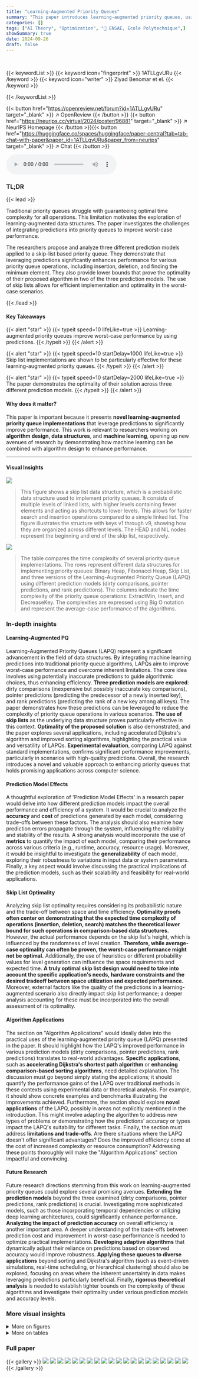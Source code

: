 ```yaml
---
title: "Learning-Augmented Priority Queues"
summary: "This paper introduces learning-augmented priority queues, using predictions to boost efficiency and optimality, achieving significant performance gains over traditional methods."
categories: []
tags: ["AI Theory", "Optimization", "🏢 ENSAE, Ecole Polytechnique",]
showSummary: true
date: 2024-09-26
draft: false
---
```


<br>

{{< keywordList >}}
{{< keyword icon="fingerprint" >}} 1ATLLgvURu {{< /keyword >}}
{{< keyword icon="writer" >}} Ziyad Benomar et el. {{< /keyword >}}
 
{{< /keywordList >}}

{{< button href="https://openreview.net/forum?id=1ATLLgvURu" target="_blank" >}}
↗ OpenReview
{{< /button >}}
{{< button href="https://neurips.cc/virtual/2024/poster/96881" target="_blank" >}}
↗ NeurIPS Homepage
{{< /button >}}{{< button href="https://huggingface.co/spaces/huggingface/paper-central?tab=tab-chat-with-paper&paper_id=1ATLLgvURu&paper_from=neurips" target="_blank" >}}
↗ Chat
{{< /button >}}



<audio controls>
    <source src="https://ai-paper-reviewer.com/1ATLLgvURu/podcast.wav" type="audio/wav">
    Your browser does not support the audio element.
</audio>


### TL;DR


{{< lead >}}

Traditional priority queues struggle with guaranteeing optimal time complexity for all operations. This limitation motivates the exploration of learning-augmented data structures.  The paper investigates the challenges of integrating predictions into priority queues to improve worst-case performance. 

The researchers propose and analyze three different prediction models applied to a skip-list based priority queue. They demonstrate that leveraging predictions significantly enhances performance for various priority queue operations, including insertion, deletion, and finding the minimum element.  They also provide lower bounds that prove the optimality of their proposed algorithm in two of the three prediction models.  The use of skip lists allows for efficient implementation and optimality in the worst-case scenarios.

{{< /lead >}}


#### Key Takeaways

{{< alert "star" >}}
{{< typeit speed=10 lifeLike=true >}} Learning-augmented priority queues improve worst-case performance by using predictions. {{< /typeit >}}
{{< /alert >}}

{{< alert "star" >}}
{{< typeit speed=10 startDelay=1000 lifeLike=true >}} Skip list implementations are shown to be particularly effective for these learning-augmented priority queues. {{< /typeit >}}
{{< /alert >}}

{{< alert "star" >}}
{{< typeit speed=10 startDelay=2000 lifeLike=true >}} The paper demonstrates the optimality of their solution across three different prediction models. {{< /typeit >}}
{{< /alert >}}

#### Why does it matter?
This paper is important because it presents **novel learning-augmented priority queue implementations** that leverage predictions to significantly improve performance. This work is relevant to researchers working on **algorithm design, data structures**, and **machine learning**, opening up new avenues of research by demonstrating how machine learning can be combined with algorithm design to enhance performance.

------
#### Visual Insights



![](https://ai-paper-reviewer.com/1ATLLgvURu/figures_5_1.jpg)

> This figure shows a skip list data structure, which is a probabilistic data structure used to implement priority queues.  It consists of multiple levels of linked lists, with higher levels containing fewer elements and acting as shortcuts to lower levels.  This allows for faster search and insertion operations compared to a simple linked list.  The figure illustrates the structure with keys v1 through v9, showing how they are organized across different levels.  The HEAD and NIL nodes represent the beginning and end of the skip list, respectively.





![](https://ai-paper-reviewer.com/1ATLLgvURu/tables_2_1.jpg)

> The table compares the time complexity of several priority queue implementations.  The rows represent different data structures for implementing priority queues: Binary Heap, Fibonacci Heap, Skip List, and three versions of the Learning-Augmented Priority Queue (LAPQ) using different prediction models (dirty comparisons, pointer predictions, and rank predictions). The columns indicate the time complexity of the priority queue operations: ExtractMin, Insert, and DecreaseKey.  The complexities are expressed using Big O notation and represent the average-case performance of the algorithms.





### In-depth insights


#### Learning-Augmented PQ
Learning-Augmented Priority Queues (LAPQ) represent a significant advancement in the field of data structures. By integrating machine learning predictions into traditional priority queue algorithms, LAPQs aim to improve worst-case performance and overcome inherent limitations. The core idea involves using potentially inaccurate predictions to guide algorithmic choices, thus enhancing efficiency.  **Three prediction models are explored**: dirty comparisons (inexpensive but possibly inaccurate key comparisons), pointer predictions (predicting the predecessor of a newly inserted key), and rank predictions (predicting the rank of a new key among all keys).  The paper demonstrates how these predictions can be leveraged to reduce the complexity of priority queue operations in various scenarios. **The use of skip lists** as the underlying data structure proves particularly effective in this context.  **Optimality of the proposed solution** is also demonstrated, and the paper explores several applications, including accelerated Dijkstra's algorithm and improved sorting algorithms, highlighting the practical value and versatility of LAPQs.  **Experimental evaluation**, comparing LAPQ against standard implementations, confirms significant performance improvements, particularly in scenarios with high-quality predictions. Overall, the research introduces a novel and valuable approach to enhancing priority queues that holds promising applications across computer science.

#### Prediction Model Effects
A thoughtful exploration of 'Prediction Model Effects' in a research paper would delve into how different prediction models impact the overall performance and efficiency of a system.  It would be crucial to analyze the **accuracy** and **cost** of predictions generated by each model, considering trade-offs between these factors. The analysis should also examine how prediction errors propagate through the system, influencing the reliability and stability of the results. A strong analysis would incorporate the use of **metrics** to quantify the impact of each model, comparing their performance across various criteria (e.g., runtime, accuracy, resource usage). Moreover, it would be insightful to investigate the **generalizability** of each model, exploring their robustness to variations in input data or system parameters. Finally, a key aspect would involve discussing the practical implications of the prediction models, such as their scalability and feasibility for real-world applications.

#### Skip List Optimality
Analyzing skip list optimality requires considering its probabilistic nature and the trade-off between space and time efficiency.  **Optimality proofs often center on demonstrating that the expected time complexity of operations (insertion, deletion, search) matches the theoretical lower bound for such operations in comparison-based data structures.**  However, the actual performance depends on the skip list's height, which is influenced by the randomness of level creation.  **Therefore, while average-case optimality can often be proven, the worst-case performance might not be optimal.**  Additionally, the use of heuristics or different probability values for level generation can influence the space requirements and expected time. **A truly optimal skip list design would need to take into account the specific application's needs, hardware constraints and the desired tradeoff between space utilization and expected performance.**  Moreover, external factors like the quality of the predictions in a learning-augmented scenario also directly impact skip list performance; a deeper analysis accounting for these must be incorporated into the overall assessment of its optimality.

#### Algorithm Applications
The section on "Algorithm Applications" would ideally delve into the practical uses of the learning-augmented priority queue (LAPQ) presented in the paper.  It should highlight how the LAPQ's improved performance in various prediction models (dirty comparisons, pointer predictions, rank predictions) translates to real-world advantages.  **Specific applications**, such as **accelerating Dijkstra's shortest path algorithm** or **enhancing comparison-based sorting algorithms**, need detailed explanation.  The discussion must go beyond simply stating the applications; it should quantify the performance gains of the LAPQ over traditional methods in these contexts using experimental data or theoretical analysis.  For example, it should show concrete examples and benchmarks illustrating the improvements achieved.  Furthermore, the section should explore **novel applications** of the LAPQ, possibly in areas not explicitly mentioned in the introduction.  This might involve adapting the algorithm to address new types of problems or demonstrating how the predictions' accuracy or types impact the LAPQ's suitability for different tasks. Finally, the section must address **limitations and trade-offs**. Are there situations where the LAPQ doesn't offer significant advantages?  Does the improved efficiency come at the cost of increased complexity or resource consumption?  Addressing these points thoroughly will make the "Algorithm Applications" section impactful and convincing.

#### Future Research
Future research directions stemming from this work on learning-augmented priority queues could explore several promising avenues.  **Extending the prediction models** beyond the three examined (dirty comparisons, pointer predictions, rank predictions) is crucial.  Investigating more sophisticated models, such as those incorporating temporal dependencies or utilizing deep learning architectures, could significantly enhance performance.  **Analyzing the impact of prediction accuracy** on overall efficiency is another important area.  A deeper understanding of the trade-offs between prediction cost and improvement in worst-case performance is needed to optimize practical implementations.  **Developing adaptive algorithms** that dynamically adjust their reliance on predictions based on observed accuracy would improve robustness.  **Applying these queues to diverse applications** beyond sorting and Dijkstra's algorithm (such as event-driven simulations, real-time scheduling, or hierarchical clustering) should also be explored, focusing on areas where the inherent uncertainty in data makes leveraging predictions particularly beneficial. Finally,  **rigorous theoretical analysis** is needed to establish tighter bounds on the complexity of these algorithms and investigate their optimality under various prediction models and accuracy levels.


### More visual insights

<details>
<summary>More on figures
</summary>


![](https://ai-paper-reviewer.com/1ATLLgvURu/figures_8_1.jpg)

> The figure shows the results of sorting experiments in the class setting for different values of n (10^4 and 10^5).  It compares the number of comparisons per element needed for sorting using several methods: LAPQ with offline and online predictions, dirty-clean sorting, Double-Hoover sort, Displacement sort, binary heap, and Fibonacci heap. The x-axis represents the number of classes relative to n, while the y-axis represents the number of comparisons per element. The plot illustrates how the different methods perform under various conditions of class separation. The performance of LAPQ, especially with offline predictions, is comparable to or surpasses traditional methods like Double-Hoover and Displacement sort, particularly as the number of classes increases.


![](https://ai-paper-reviewer.com/1ATLLgvURu/figures_8_2.jpg)

> The figure shows the results of sorting algorithms in the decay setting for n∈{104,105}.  The decay setting simulates a scenario where predictions become less accurate over time.  The graph plots the number of comparisons per element (y-axis) against the number of timesteps per element (x-axis). It compares the performance of the learning-augmented priority queue (LAPQ) with offline and online predictions, the dirty-clean sort, the Double-Hoover sort, and the Displacement sort, as well as against the classical binary heap and Fibonacci heap algorithms. The results show how the performance of LAPQ is affected by the decay and compares it with the performance of other sorting algorithms.


![](https://ai-paper-reviewer.com/1ATLLgvURu/figures_9_1.jpg)

> The figure compares the performance of Dijkstra's algorithm using different priority queue implementations on real-world city maps. It showcases the effect of class-based predictions on the number of comparisons required by the learning-augmented priority queue (LAPQ) compared to binary and Fibonacci heaps. Results are displayed for four different cities (Brussels, Paris, New York, London). The x-axis represents the number of classes (as a fraction of the total number of nodes), and the y-axis shows the average number of comparisons per node.


![](https://ai-paper-reviewer.com/1ATLLgvURu/figures_9_2.jpg)

> The figure shows the results of applying Dijkstra's algorithm on city maps using different priority queue implementations.  The decay setting simulates changes in shortest paths over time. It compares the performance of the learning-augmented priority queue (LAPQ) with different prediction models (node rank predictions, node dirty comparisons, key rank predictions) against standard binary and Fibonacci heaps. The x-axis represents the number of timesteps normalized by the number of nodes, and the y-axis represents the number of comparisons normalized by the number of nodes.


![](https://ai-paper-reviewer.com/1ATLLgvURu/figures_27_1.jpg)

> The figure shows the results of sorting experiments using different algorithms in the class setting. The x-axis represents the number of classes divided by n, and the y-axis represents the number of comparisons divided by n.  Three variants of the Learning-Augmented Priority Queue (LAPQ) are compared: one using offline predictions, one with online predictions, and another using dirty comparisons.  These are compared against the Double-Hoover and Displacement sort algorithms, as well as standard Binary and Fibonacci heaps.  The results are shown for three different values of n (1000, 10000, 100000).


![](https://ai-paper-reviewer.com/1ATLLgvURu/figures_27_2.jpg)

> The figure shows the results of sorting experiments in the decay setting for three different values of n (1000, 10000, and 100000).  The decay setting simulates a situation where the initial rank predictions are accurate, but the accuracy degrades over time. The plot shows the number of comparisons needed per element as a function of the number of timesteps divided by n, for different sorting algorithms: LAPQ with offline predictions, LAPQ with online predictions, LAPQ with dirty comparisons, Double-Hoover sort, Displacement sort, binary heap, and Fibonacci heap.  This demonstrates the performance of the proposed learning-augmented priority queue (LAPQ) compared to traditional sorting algorithms under conditions of decreasing prediction accuracy.


![](https://ai-paper-reviewer.com/1ATLLgvURu/figures_27_3.jpg)

> The figure compares the performance of Dijkstra's algorithm using different priority queue implementations on four real-world city maps (Brussels, Paris, New York, London).  The algorithms use node rank predictions (offline), dirty comparison predictions, or key rank predictions. The performance is measured by the number of comparisons performed.  The figure shows how the learning-augmented priority queues (LAPQ) with various prediction models outperform the classic binary and Fibonacci heap implementations across all city maps, especially when prediction accuracy is relatively high.


![](https://ai-paper-reviewer.com/1ATLLgvURu/figures_27_4.jpg)

> The figure compares the performance of Dijkstra's algorithm using different priority queue implementations on four real-world city maps (Brussels, Paris, New York, London) under a decay setting.  It shows the number of comparisons made by the LAPQ (learning-augmented priority queue) with different prediction models (node rank predictions, node dirty comparisons, key rank predictions) against traditional binary heaps and Fibonacci heaps. The x-axis shows the number of timesteps relative to the number of nodes, and the y-axis shows the number of comparisons divided by the number of nodes. The decay setting simulates modifications to the shortest paths, like road construction or closure.


![](https://ai-paper-reviewer.com/1ATLLgvURu/figures_28_1.jpg)

> This figure shows a visualization of a Poisson Voronoi Tessellation (PVT) with 100 nodes.  A PVT is a type of random graph model used to represent street systems or other spatial networks.  It is constructed by randomly placing points (seeds) in a 2D region, then creating cells around each seed such that each point in the region is assigned to the nearest seed.  The edges of the graph connect adjacent cells.  The figure illustrates the irregular, non-uniform structure typical of PVTs.


![](https://ai-paper-reviewer.com/1ATLLgvURu/figures_28_2.jpg)

> This figure displays the results of the Dijkstra's algorithm's performance on Poisson Voronoi Tessellations, using various priority queue implementations. The x-axis shows the ratio of the number of classes to the total number of nodes, and the y-axis represents the number of comparisons per node. The results are shown for different prediction models, including LAPQ online and dirty predictions, LAPQ key rank predictions, and standard binary and Fibonacci heaps. The error bars are presented to show the variability of the results. The plot indicates that LAPQ, using prediction models, outperforms traditional heaps, especially as the number of classes increases.


![](https://ai-paper-reviewer.com/1ATLLgvURu/figures_28_3.jpg)

> The figure shows the results of applying Dijkstra's algorithm to Poisson Voronoi Tessellations with decay predictions.  It compares the number of comparisons performed by different priority queue implementations: LAPQ with online predictions, LAPQ with dirty comparisons, LAPQ with key rank predictions, a binary heap, and a Fibonacci heap. The x-axis represents the number of timesteps relative to n (the number of nodes), and the y-axis shows the number of comparisons per node. Three different tessellations are shown (n = 1000, 5000, and 10000).  The results illustrate that the LAPQ methods, particularly with key rank predictions, significantly reduce the number of comparisons needed compared to traditional heap-based priority queues.


</details>




<details>
<summary>More on tables
</summary>


![](https://ai-paper-reviewer.com/1ATLLgvURu/tables_4_1.jpg)
> The table compares the time and comparison complexities of several priority queue implementations. It shows the number of comparisons required per operation (Insert, ExtractMin, DecreaseKey) for standard priority queues such as Binary Heap, Fibonacci Heap, and Skip List, and learning-augmented priority queues (LAPQ) using three different prediction models (dirty comparisons, pointer predictions, and rank predictions).  The table highlights the improved performance of the LAPQ in terms of comparisons, especially in scenarios with accurate predictions.

![](https://ai-paper-reviewer.com/1ATLLgvURu/tables_6_1.jpg)
> This table compares the time complexity of several priority queue implementations, including standard binary heap, Fibonacci heap, skip list, and the proposed learning-augmented priority queue (LAPQ) with different prediction models (dirty comparisons, pointer predictions, and rank predictions).  For each priority queue implementation and type of operation (Insert, ExtractMin, DecreaseKey), it indicates the number of comparisons needed. The table shows the advantages of using the LAPQ with different types of predictions, especially regarding the improvement in worst-case performance.

![](https://ai-paper-reviewer.com/1ATLLgvURu/tables_6_2.jpg)
> This table compares the time and comparison complexities of different priority queue implementations, including standard binary heap, Fibonacci heap, skip list, and the proposed learning-augmented priority queue (LAPQ) with three different prediction models (dirty comparisons, pointer predictions, and rank predictions).  It highlights the performance improvements achieved by LAPQ, particularly in the average case, under various prediction scenarios.

</details>




### Full paper

{{< gallery >}}
<img src="https://ai-paper-reviewer.com/1ATLLgvURu/1.png" class="grid-w50 md:grid-w33 xl:grid-w25" />
<img src="https://ai-paper-reviewer.com/1ATLLgvURu/2.png" class="grid-w50 md:grid-w33 xl:grid-w25" />
<img src="https://ai-paper-reviewer.com/1ATLLgvURu/3.png" class="grid-w50 md:grid-w33 xl:grid-w25" />
<img src="https://ai-paper-reviewer.com/1ATLLgvURu/4.png" class="grid-w50 md:grid-w33 xl:grid-w25" />
<img src="https://ai-paper-reviewer.com/1ATLLgvURu/5.png" class="grid-w50 md:grid-w33 xl:grid-w25" />
<img src="https://ai-paper-reviewer.com/1ATLLgvURu/6.png" class="grid-w50 md:grid-w33 xl:grid-w25" />
<img src="https://ai-paper-reviewer.com/1ATLLgvURu/7.png" class="grid-w50 md:grid-w33 xl:grid-w25" />
<img src="https://ai-paper-reviewer.com/1ATLLgvURu/8.png" class="grid-w50 md:grid-w33 xl:grid-w25" />
<img src="https://ai-paper-reviewer.com/1ATLLgvURu/9.png" class="grid-w50 md:grid-w33 xl:grid-w25" />
<img src="https://ai-paper-reviewer.com/1ATLLgvURu/10.png" class="grid-w50 md:grid-w33 xl:grid-w25" />
<img src="https://ai-paper-reviewer.com/1ATLLgvURu/11.png" class="grid-w50 md:grid-w33 xl:grid-w25" />
<img src="https://ai-paper-reviewer.com/1ATLLgvURu/12.png" class="grid-w50 md:grid-w33 xl:grid-w25" />
<img src="https://ai-paper-reviewer.com/1ATLLgvURu/13.png" class="grid-w50 md:grid-w33 xl:grid-w25" />
<img src="https://ai-paper-reviewer.com/1ATLLgvURu/14.png" class="grid-w50 md:grid-w33 xl:grid-w25" />
<img src="https://ai-paper-reviewer.com/1ATLLgvURu/15.png" class="grid-w50 md:grid-w33 xl:grid-w25" />
<img src="https://ai-paper-reviewer.com/1ATLLgvURu/16.png" class="grid-w50 md:grid-w33 xl:grid-w25" />
<img src="https://ai-paper-reviewer.com/1ATLLgvURu/17.png" class="grid-w50 md:grid-w33 xl:grid-w25" />
<img src="https://ai-paper-reviewer.com/1ATLLgvURu/18.png" class="grid-w50 md:grid-w33 xl:grid-w25" />
<img src="https://ai-paper-reviewer.com/1ATLLgvURu/19.png" class="grid-w50 md:grid-w33 xl:grid-w25" />
<img src="https://ai-paper-reviewer.com/1ATLLgvURu/20.png" class="grid-w50 md:grid-w33 xl:grid-w25" />
{{< /gallery >}}